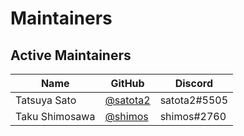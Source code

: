# Maintainers

## Active Maintainers

| Name           | GitHub                                 | Discord      |
|----------------|----------------------------------------|--------------|
| Tatsuya Sato   | [@satota2](https://github.com/satota2) | satota2#5505 |
| Taku Shimosawa | [@shimos](https://github.com/shimos)   | shimos#2760  |
